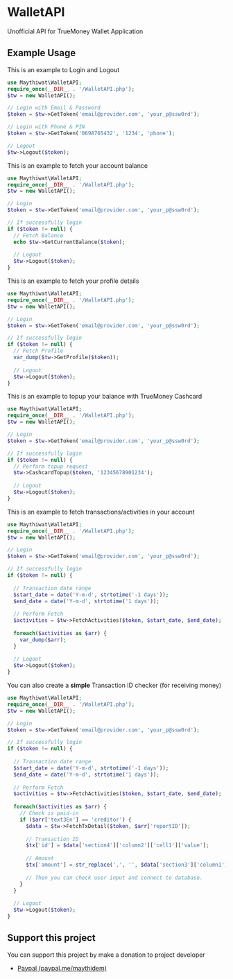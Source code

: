 # WalletAPI
Unofficial API for TrueMoney Wallet Application

## Example Usage
This is an example to Login and Logout
```php
use Maythiwat\WalletAPI;
require_once(__DIR__ . '/WalletAPI.php');
$tw = new WalletAPI();

// Login with Email & Password
$token = $tw->GetToken('email@provider.com', 'your_p@ssw0rd');

// Login with Phone & PIN
$token = $tw->GetToken('0698765432', '1234', 'phone');

// Logout
$tw->Logout($token);
```

This is an example to fetch your account balance
```php
use Maythiwat\WalletAPI;
require_once(__DIR__ . '/WalletAPI.php');
$tw = new WalletAPI();

// Login
$token = $tw->GetToken('email@provider.com', 'your_p@ssw0rd');

// If successfully login
if ($token != null) {
  // Fetch Balance
  echo $tw->GetCurrentBalance($token);
  
  // Logout
  $tw->Logout($token);
}
```

This is an example to fetch your profile details
```php
use Maythiwat\WalletAPI;
require_once(__DIR__ . '/WalletAPI.php');
$tw = new WalletAPI();

// Login
$token = $tw->GetToken('email@provider.com', 'your_p@ssw0rd');

// If successfully login
if ($token != null) {
  // Fetch Profile
  var_dump($tw->GetProfile($token));
  
  // Logout
  $tw->Logout($token);
}
```

This is an example to topup your balance with TrueMoney Cashcard
```php
use Maythiwat\WalletAPI;
require_once(__DIR__ . '/WalletAPI.php');
$tw = new WalletAPI();

// Login
$token = $tw->GetToken('email@provider.com', 'your_p@ssw0rd');

// If successfully login
if ($token != null) {
  // Perform topup request
  $tw->CashcardTopup($token, '12345678901234');
  
  // Logout
  $tw->Logout($token);
}
```

This is an example to fetch transactions/activities in your account
```php
use Maythiwat\WalletAPI;
require_once(__DIR__ . '/WalletAPI.php');
$tw = new WalletAPI();

// Login
$token = $tw->GetToken('email@provider.com', 'your_p@ssw0rd');

// If successfully login
if ($token != null) {
  
  // Transaction date range
  $start_date = date('Y-m-d', strtotime('-1 days'));
  $end_date = date('Y-m-d', strtotime('1 days'));
  
  // Perform Fetch
  $activities = $tw->FetchActivities($token, $start_date, $end_date);
  
  foreach($activities as $arr) {
    var_dump($arr);
  }
  
  // Logout
  $tw->Logout($token);
}
```

You can also create a **simple** Transaction ID checker (for receiving money)
```php
use Maythiwat\WalletAPI;
require_once(__DIR__ . '/WalletAPI.php');
$tw = new WalletAPI();

// Login
$token = $tw->GetToken('email@provider.com', 'your_p@ssw0rd');

// If successfully login
if ($token != null) {
  
  // Transaction date range
  $start_date = date('Y-m-d', strtotime('-1 days'));
  $end_date = date('Y-m-d', strtotime('1 days'));
  
  // Perform Fetch
  $activities = $tw->FetchActivities($token, $start_date, $end_date);
  
  foreach($activities as $arr) {
    // Check is paid-in
    if ($arr['text3En'] == 'creditor') {
      $data = $tw->FetchTxDetail($token, $arr['reportID']);
      
      // Transaction ID
      $tx['id'] = $data['section4']['column2']['cell1']['value'];
      
      // Amount
      $tx['amount'] = str_replace(',', '', $data['section3']['column1']['cell1']['value']);
      
      // Then you can check user input and connect to database.
    }
  }
  
  // Logout
  $tw->Logout($token);
}
```

## Support this project
You can support this project by make a donation to project developer
- [Paypal (paypal.me/maythidem)](https://www.paypal.me/maythidem)
